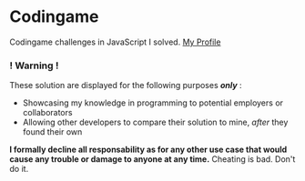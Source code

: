 # Codingame 

Codingame challenges in JavaScript I solved. [My Profile](https://www.codingame.com/profile/c85654f85937afea48a5255a1b91c8fb3839904 "Damien Vassart on Codingame")

### ! Warning !

These solution are displayed for the following purposes **_only_** :

+ Showcasing my knowledge in programming to potential employers or collaborators
+ Allowing other developers to compare their solution to mine, *after* they found their own

**I formally decline all responsability as for any other use case that would cause any trouble or damage to anyone at any time.**
Cheating is bad. Don't do it.